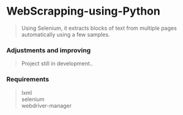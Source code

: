 # WebScrapping-using-Python
> Using Selenium, it extracts blocks of text from multiple pages automatically using a few samples.

### Adjustments and improving
> Project still in development..

### Requirements

> lxml  
> selenium  
> webdriver-manager
